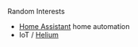 Random Interests

* [Home Assistant](https://www.home-assistant.io/) home automation
* IoT / [Helium](https://github.com/rsnodgrass/hass-helium)
